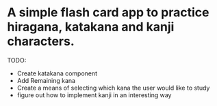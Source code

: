 # A simple flash card app to practice hiragana, katakana and kanji characters.


TODO:
* Create katakana component
* Add Remaining kana
* Create a means of selecting which kana the user would like to study
* figure out how to implement kanji in an interesting way